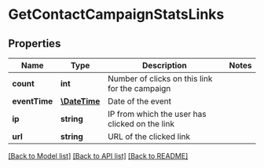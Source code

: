 # GetContactCampaignStatsLinks

## Properties
Name | Type | Description | Notes
------------ | ------------- | ------------- | -------------
**count** | **int** | Number of clicks on this link for the campaign | 
**eventTime** | [**\DateTime**](\DateTime.md) | Date of the event | 
**ip** | **string** | IP from which the user has clicked on the link | 
**url** | **string** | URL of the clicked link | 

[[Back to Model list]](../../README.md#documentation-for-models) [[Back to API list]](../../README.md#documentation-for-api-endpoints) [[Back to README]](../../README.md)


